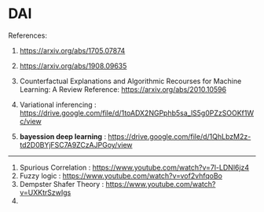 # DAI

References:
1. https://arxiv.org/abs/1705.07874
2. https://arxiv.org/abs/1908.09635

3. Counterfactual Explanations and Algorithmic Recourses for Machine Learning: A Review
Reference: https://arxiv.org/abs/2010.10596

4. Variational inferencing : https://drive.google.com/file/d/1toADX2NGPphb5sa_lS5g0PZzSOOKf1Wc/view
5. **bayession deep learning** : https://drive.google.com/file/d/1QhLbzM2z-td2D0BYjFSC7A9ZCzAJPGoy/view


-----
1. Spurious Correlation : https://www.youtube.com/watch?v=7l-LDNl6jz4
2. Fuzzy logic : https://www.youtube.com/watch?v=vof2vhfqoBo
3. Dempster Shafer Theory : https://www.youtube.com/watch?v=UXKtrSzwIgs
4. 
